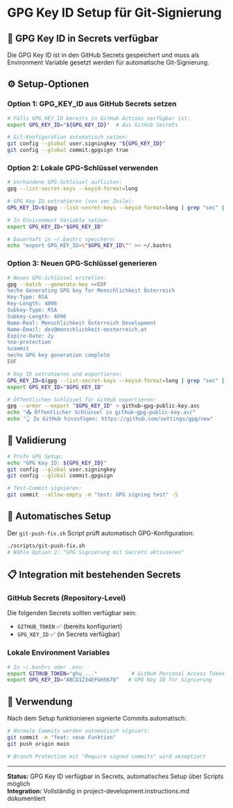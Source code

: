 # GPG Key ID Setup für Git-Signierung

## 🔑 GPG Key ID in Secrets verfügbar

Die GPG Key ID ist in den GitHub Secrets gespeichert und muss als Environment Variable gesetzt werden für automatische Git-Signierung.

## ⚙️ Setup-Optionen

### Option 1: GPG_KEY_ID aus GitHub Secrets setzen

```bash
# Falls GPG_KEY_ID bereits in GitHub Actions verfügbar ist:
export GPG_KEY_ID="${GPG_KEY_ID}"  # Aus GitHub Secrets

# Git-Konfiguration automatisch setzen:
git config --global user.signingkey "${GPG_KEY_ID}"
git config --global commit.gpgsign true
```

### Option 2: Lokale GPG-Schlüssel verwenden

```bash
# Vorhandene GPG-Schlüssel auflisten:
gpg --list-secret-keys --keyid-format=long

# GPG Key ID extrahieren (von sec Zeile):
GPG_KEY_ID=$(gpg --list-secret-keys --keyid-format=long | grep "sec" | awk '{print $2}' | cut -d'/' -f2 | head -1)

# In Environment Variable setzen:
export GPG_KEY_ID="$GPG_KEY_ID"

# Dauerhaft in ~/.bashrc speichern:
echo "export GPG_KEY_ID=\"$GPG_KEY_ID\"" >> ~/.bashrc
```

### Option 3: Neuen GPG-Schlüssel generieren

```bash
# Neuen GPG-Schlüssel erstellen:
gpg --batch --generate-key <<EOF
%echo Generating GPG key for Menschlichkeit Österreich
Key-Type: RSA
Key-Length: 4096
Subkey-Type: RSA  
Subkey-Length: 4096
Name-Real: Menschlichkeit Österreich Development
Name-Email: dev@menschlichkeit-oesterreich.at
Expire-Date: 2y
%no-protection
%commit
%echo GPG key generation complete
EOF

# Key ID extrahieren und exportieren:
GPG_KEY_ID=$(gpg --list-secret-keys --keyid-format=long | grep "sec" | awk '{print $2}' | cut -d'/' -f2 | head -1)
export GPG_KEY_ID="$GPG_KEY_ID"

# Öffentlichen Schlüssel für GitHub exportieren:
gpg --armor --export "$GPG_KEY_ID" > github-gpg-public-key.asc
echo "📤 Öffentlicher Schlüssel in github-gpg-public-key.asc"
echo "👆 Zu GitHub hinzufügen: https://github.com/settings/gpg/new"
```

## 🧪 Validierung

```bash
# Prüfe GPG Setup:
echo "GPG Key ID: ${GPG_KEY_ID}"
git config --global user.signingkey
git config --global commit.gpgsign

# Test-Commit signieren:
git commit --allow-empty -m "test: GPG signing test" -S
```

## 🔧 Automatisches Setup

Der `git-push-fix.sh` Script prüft automatisch GPG-Konfiguration:

```bash
./scripts/git-push-fix.sh
# Wähle Option 2: "GPG Signierung mit Secrets aktivieren"
```

## 📋 Integration mit bestehenden Secrets

### GitHub Secrets (Repository-Level)

Die folgenden Secrets sollten verfügbar sein:
- `GITHUB_TOKEN` ✅ (bereits konfiguriert)
- `GPG_KEY_ID` ✅ (in Secrets verfügbar)

### Lokale Environment Variables

```bash
# In ~/.bashrc oder .env:
export GITHUB_TOKEN="ghu_..."           # GitHub Personal Access Token
export GPG_KEY_ID="ABCD1234EFGH5678"   # GPG Key ID für Signierung
```

## 🎯 Verwendung

Nach dem Setup funktionieren signierte Commits automatisch:

```bash
# Normale Commits werden automatisch signiert:
git commit -m "feat: neue Funktion"
git push origin main

# Branch Protection mit "Require signed commits" wird akzeptiert
```

---

**Status:** GPG Key ID verfügbar in Secrets, automatisches Setup über Scripts möglich  
**Integration:** Vollständig in project-development.instructions.md dokumentiert